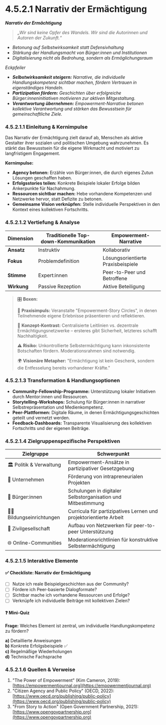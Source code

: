 # 4.5.2.1 Narrativ der Ermächtigung

_**Narrativ der Ermächtigung**_

> _„Wir sind keine Opfer des Wandels. Wir sind die Autorinnen und Autoren der Zukunft.“_

* _Betonung auf Selbstwirksamkeit statt Defensivhaltung_
* _Stärkung der Handlungsmacht von Bürger:innen und Institutionen_
* _Digitalisierung nicht als Bedrohung, sondern als Ermöglichungsraum_

_Eckpfeiler_

* _**Selbstwirksamkeit steigern:** Narrative, die individuelle Handlungskompetenz sichtbar machen, fördern Vertrauen in eigenständiges Handeln._
* _**Partizipation fördern:** Geschichten über erfolgreiche Bürger:inneninitiativen motivieren zur aktiven Mitgestaltung._
* _**Verantwortung übernehmen:** Empowerment-Narrative betonen kollektive Verantwortung und stärken das Bewusstsein für gemeinschaftliche Ziele._

### 4.5.2.1.1 Einleitung & Kernimpulse

Das Narrativ der Ermächtigung zielt darauf ab, Menschen als aktive Gestalter ihrer sozialen und politischen Umgebung wahrzunehmen. Es stärkt das Bewusstsein für die eigene Wirkmacht und motiviert zu langfristigem Engagement.

**Kernimpulse:**

* **Agency betonen:** Erzähle von Bürger:innen, die durch eigenes Zutun Lösungen geschaffen haben.
* **Erfolgsstories teilen:** Konkrete Beispiele lokaler Erfolge bilden Ankerpunkte für Nachahmung.
* **Ressourcen sichtbar machen:** Hebe vorhandene Kompetenzen und Netzwerke hervor, statt Defizite zu betonen.
* **Gemeinsame Vision verknüpfen:** Stelle individuelle Perspektiven in den Kontext eines kollektiven Fortschritts.

### 4.5.2.1.2 Vertiefung & Analyse

| Dimension   | Traditionelle Top-down-Kommunikation | Empowerment-Narrative              |
| ----------- | ------------------------------------ | ---------------------------------- |
| **Ansatz**  | Instruktiv                           | Kollaborativ                       |
| **Fokus**   | Problemdefinition                    | Lösungsorientierte Praxisbeispiele |
| **Stimme**  | Expert:innen                         | Peer-to-Peer und Betroffene        |
| **Wirkung** | Passive Rezeption                    | Aktive Beteiligung                 |

> 🎛️ **Boxen:**
>
> 📌 **Praxisimpuls:** Veranstalte "Empowerment-Story Circles", in denen Teilnehmende eigene Erlebnisse präsentieren und reflektieren.
>
> 🧠 **Konzept-Kontrast:** Centralisierte Leitlinien vs. dezentrale Ermächtigungsnetzwerke – ersteres gibt Sicherheit, letzteres schafft Nachhaltigkeit.
>
> ⚠️ **Risiko:** Unkontrollierte Selbstermächtigung kann inkonsistente Botschaften fördern. Moderationsrahmen sind notwendig.
>
> 🌍 **Visionäre Metapher:** "Ermächtigung ist kein Geschenk, sondern die Entfesselung bereits vorhandener Kräfte."

### 4.5.2.1.3 Transformation & Handlungsoptionen

* **Community-Fellowship-Programme:** Unterstützung lokaler Initiativen durch Mentor:innen und Ressourcen.
* **Storytelling-Workshops:** Schulung für Bürger:innen in narrativer Selbstrepräsentation und Medienkompetenz.
* **Peer-Plattformen:** Digitale Räume, in denen Ermächtigungsgeschichten geteilt und vernetzt werden.
* **Feedback-Dashboards:** Transparente Visualisierung des kollektiven Fortschritts und der eigenen Beiträge.

### 4.5.2.1.4 Zielgruppenspezifische Perspektiven

| Zielgruppe                  | Schwerpunkt                                                       |
| --------------------------- | ----------------------------------------------------------------- |
| 🏛️ Politik & Verwaltung    | Empowerment-Ansätze in partizipativer Gesetzgebung                |
| 🏢 Unternehmen              | Förderung von intrapreneurialen Projekten                         |
| 🧍 Bürger:innen             | Schulungen in digitaler Selbstorganisation und Mitbestimmung      |
| 👩‍🏫 Bildungseinrichtungen | Curricula für partizipatives Lernen und projektorientierte Arbeit |
| 🤝 Zivilgesellschaft        | Aufbau von Netzwerken für peer-to-peer Unterstützung              |
| 🌐 Online-Communities       | Moderationsrichtlinien für konstruktive Selbstermächtigung        |

### 4.5.2.1.5 Interaktive Elemente

#### ✅ Checkliste: Narrativ der Ermächtigung

* [ ] Nutze ich reale Beispielgeschichten aus der Community?
* [ ] Fördere ich Peer-basierte Dialogformate?
* [ ] Sichtbar mache ich vorhandene Ressourcen und Erfolge?
* [ ] Verknüpfe ich individuelle Beiträge mit kollektiven Zielen?

#### ❓ Mini-Quiz

**Frage:** Welches Element ist zentral, um individuelle Handlungskompetenz zu fördern?

**a)** Detaillierte Anweisungen\
**b)** Konkrete Erfolgsbeispiele ✅\
**c)** Regelmäßige Wiederholungen\
**d)** Technische Fachsprache

### 4.5.2.1.6 Quellen & Verweise

1. "The Power of Empowerment" (Kim Cameron, 2019): [https://empowermentjournal.org](https://empowermentjournal.org)
2. "Citizen Agency and Public Policy" (OECD, 2022): [https://www.oecd.org/publishing/public-policy](https://www.oecd.org/publishing/public-policy)
3. "From Story to Action" (Open Government Partnership, 2021): [https://www.opengovpartnership.org](https://www.opengovpartnership.org)
